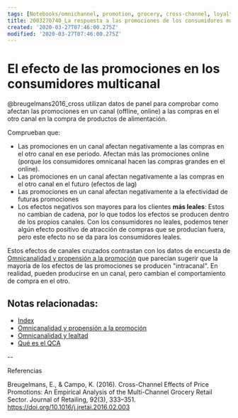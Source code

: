 ```yaml
---
tags: [Notebooks/omnichannel, promotion, grocery, cross-channel, loyalty]
title: 2003270740_La respuesta a las promociones de los consumidores multicanal
created: '2020-03-27T07:46:00.275Z'
modified: '2020-03-27T07:46:00.275Z'
---
```


# El efecto de las promociones en los consumidores multicanal

@breugelmans2016_cross utilizan datos de panel para comprobar como afectan las promociones en un canal (offline, online) a las compras en el otro canal en la compra de productos de alimentación.

Comprueban que:

- Las promociones en un canal afectan negativamente a las compras en el otro canal en ese periodo. Afectan más las promociones online (porque los consumidores omnicanal hacen las compras grandes en el online).
- Las promociones en un canal afectan negativamente a las compras en el otro canal en el futuro (efectos de lag)
- Las promociones en un canal afectan negativamente a la efectividad de futuras promociones
- Los efectos negativos son mayores para los clientes **más leales**: Estos no cambian de cadena, por lo que todos los efectos se producen dentro de los propios canales. Con los consumidores no leales, podemos tener algún efecto positivo de atracción de compras que se producían fuera, pero este efecto no se da para los consumidores leales.

Estos efectos de canales cruzados contrastan con los datos de encuesta de [Omnicanalidad y propensión a la promoción](2003251146_omnicanalidadypropension_promocion.md) que parecían sugerir que la mayoría de los efectos de las promociones se producen "intracanal". En realidad, pueden producirse en un canal, pero cambian el comportamiento de compra en el otro.

## Notas relacionadas:

- [Index](_2003101705_index.md)
- [Omnicanalidad y propensión a la promoción](2003251146_omnicanalidadypropension_promocion.md)
- [Omnicanalidad y lealtad](2003251201_omnicanalidadylealtad.md)
- [Qué es el QCA](2003212024_qca_descripcion.md)

--

Referencias

Breugelmans, E., & Campo, K. (2016). Cross-Channel Effects of Price Promotions: An Empirical Analysis of the Multi-Channel Grocery Retail Sector. Journal of Retailing, 92(3), 333–351. https://doi.org/10.1016/j.jretai.2016.02.003
